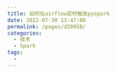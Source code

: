 ```yaml
---
title: 如何在airflow定时触发pyspark
date: 2022-07-30 13:47:08
permalink: /pages/d20958/
categories:
  - 技术
  - Spark
tags:
  - 
---
```

